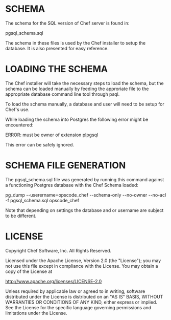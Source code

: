 # SCHEMA

The schema for the SQL version of Chef server is found in:

pgsql_schema.sql

The schema in these files is used by the Chef installer to setup the database. It is also presented for easy reference.

# LOADING THE SCHEMA

The Chef installer will take the necessary steps to load the schema, but the schema can be loaded manually by feeding the approriate file to the appropriate database command line tool through psql.

To load the schema manually, a database and user will need to be setup for Chef's use.

While loading the schema into Postgres the following error might be encountered:

ERROR:  must be owner of extension plpgsql

This error can be safely ignored.

# SCHEMA FILE GENERATION

The pgsql_schema.sql file was generated by running this command against a functioning Postgres database with the Chef Schema loaded:

pg_dump --userername=opscode_chef --schema-only --no-owner --no-acl -f pgsql_schema.sql opscode_chef

Note that depending on settings the database and or username are subject to be different.

# LICENSE

Copyright Chef Software, Inc. All Rights Reserved.

Licensed under the Apache License, Version 2.0 (the "License"); you may not use this file except in compliance with the License.  You may obtain a copy of the License at

  http://www.apache.org/licenses/LICENSE-2.0

Unless required by applicable law or agreed to in writing, software distributed under the License is distributed on an "AS IS" BASIS, WITHOUT WARRANTIES OR CONDITIONS OF ANY KIND, either express or implied.  See the License for the specific language governing permissions and limitations under the License.
